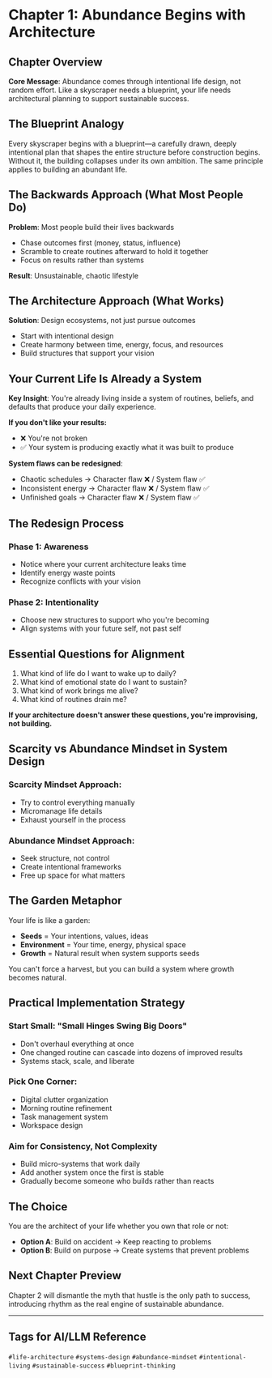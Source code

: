 # Chapter 1: Abundance Begins with Architecture

## Chapter Overview

**Core Message**: Abundance comes through intentional life design, not random effort. Like a skyscraper needs a blueprint, your life needs architectural planning to support sustainable success.

## The Blueprint Analogy

Every skyscraper begins with a blueprint—a carefully drawn, deeply intentional plan that shapes the entire structure before construction begins. Without it, the building collapses under its own ambition. The same principle applies to building an abundant life.

## The Backwards Approach (What Most People Do)

**Problem**: Most people build their lives backwards
- Chase outcomes first (money, status, influence)
- Scramble to create routines afterward to hold it together
- Focus on results rather than systems

**Result**: Unsustainable, chaotic lifestyle

## The Architecture Approach (What Works)

**Solution**: Design ecosystems, not just pursue outcomes
- Start with intentional design
- Create harmony between time, energy, focus, and resources
- Build structures that support your vision

## Your Current Life Is Already a System

**Key Insight**: You're already living inside a system of routines, beliefs, and defaults that produce your daily experience.

**If you don't like your results:**
- ❌ You're not broken
- ✅ Your system is producing exactly what it was built to produce

**System flaws can be redesigned**:
- Chaotic schedules → Character flaw ❌ / System flaw ✅
- Inconsistent energy → Character flaw ❌ / System flaw ✅
- Unfinished goals → Character flaw ❌ / System flaw ✅

## The Redesign Process

### Phase 1: Awareness
- Notice where your current architecture leaks time
- Identify energy waste points
- Recognize conflicts with your vision

### Phase 2: Intentionality
- Choose new structures to support who you're becoming
- Align systems with your future self, not past self

## Essential Questions for Alignment

1. What kind of life do I want to wake up to daily?
2. What kind of emotional state do I want to sustain?
3. What kind of work brings me alive?
4. What kind of routines drain me?

**If your architecture doesn't answer these questions, you're improvising, not building.**

## Scarcity vs Abundance Mindset in System Design

### Scarcity Mindset Approach:
- Try to control everything manually
- Micromanage life details
- Exhaust yourself in the process

### Abundance Mindset Approach:
- Seek structure, not control
- Create intentional frameworks
- Free up space for what matters

## The Garden Metaphor

Your life is like a garden:
- **Seeds** = Your intentions, values, ideas
- **Environment** = Your time, energy, physical space
- **Growth** = Natural result when system supports seeds

You can't force a harvest, but you can build a system where growth becomes natural.

## Practical Implementation Strategy

### Start Small: "Small Hinges Swing Big Doors"
- Don't overhaul everything at once
- One changed routine can cascade into dozens of improved results
- Systems stack, scale, and liberate

### Pick One Corner:
- Digital clutter organization
- Morning routine refinement
- Task management system
- Workspace design

### Aim for Consistency, Not Complexity
- Build micro-systems that work daily
- Add another system once the first is stable
- Gradually become someone who builds rather than reacts

## The Choice

You are the architect of your life whether you own that role or not:
- **Option A**: Build on accident → Keep reacting to problems
- **Option B**: Build on purpose → Create systems that prevent problems

## Next Chapter Preview

Chapter 2 will dismantle the myth that hustle is the only path to success, introducing rhythm as the real engine of sustainable abundance.

---

## Tags for AI/LLM Reference
`#life-architecture` `#systems-design` `#abundance-mindset` `#intentional-living` `#sustainable-success` `#blueprint-thinking`